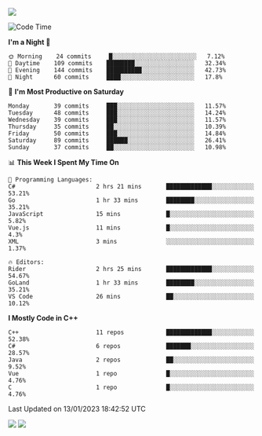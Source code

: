 ![](https://komarev.com/ghpvc/?username=lilpidgey&color=red)
<!--START_SECTION:waka-->
![Code Time](http://img.shields.io/badge/Code%20Time-1%2C471%20hrs%2042%20mins-blue)

**I'm a Night 🦉** 

```text
🌞 Morning    24 commits     █░░░░░░░░░░░░░░░░░░░░░░░░   7.12% 
🌆 Daytime    109 commits    ████████░░░░░░░░░░░░░░░░░   32.34% 
🌃 Evening    144 commits    ██████████░░░░░░░░░░░░░░░   42.73% 
🌙 Night      60 commits     ████░░░░░░░░░░░░░░░░░░░░░   17.8%

```
📅 **I'm Most Productive on Saturday** 

```text
Monday       39 commits     ███░░░░░░░░░░░░░░░░░░░░░░   11.57% 
Tuesday      48 commits     ███░░░░░░░░░░░░░░░░░░░░░░   14.24% 
Wednesday    39 commits     ███░░░░░░░░░░░░░░░░░░░░░░   11.57% 
Thursday     35 commits     ██░░░░░░░░░░░░░░░░░░░░░░░   10.39% 
Friday       50 commits     ███░░░░░░░░░░░░░░░░░░░░░░   14.84% 
Saturday     89 commits     ██████░░░░░░░░░░░░░░░░░░░   26.41% 
Sunday       37 commits     ██░░░░░░░░░░░░░░░░░░░░░░░   10.98%

```


📊 **This Week I Spent My Time On** 

```text
💬 Programming Languages: 
C#                       2 hrs 21 mins       █████████████░░░░░░░░░░░░   53.21% 
Go                       1 hr 33 mins        ████████░░░░░░░░░░░░░░░░░   35.21% 
JavaScript               15 mins             █░░░░░░░░░░░░░░░░░░░░░░░░   5.82% 
Vue.js                   11 mins             █░░░░░░░░░░░░░░░░░░░░░░░░   4.3% 
XML                      3 mins              ░░░░░░░░░░░░░░░░░░░░░░░░░   1.37%

🔥 Editors: 
Rider                    2 hrs 25 mins       █████████████░░░░░░░░░░░░   54.67% 
GoLand                   1 hr 33 mins        ████████░░░░░░░░░░░░░░░░░   35.21% 
VS Code                  26 mins             ██░░░░░░░░░░░░░░░░░░░░░░░   10.12%

```

**I Mostly Code in C++** 

```text
C++                      11 repos            █████████████░░░░░░░░░░░░   52.38% 
C#                       6 repos             ███████░░░░░░░░░░░░░░░░░░   28.57% 
Java                     2 repos             ██░░░░░░░░░░░░░░░░░░░░░░░   9.52% 
Vue                      1 repo              █░░░░░░░░░░░░░░░░░░░░░░░░   4.76% 
C                        1 repo              █░░░░░░░░░░░░░░░░░░░░░░░░   4.76%

```



 Last Updated on 13/01/2023 18:42:52 UTC
<!--END_SECTION:waka-->
![](https://hit.yhype.me/github/profile?user_id=42968544)
![](https://komarev.com/ghpvc/?lilpidgey)
